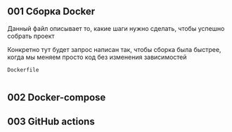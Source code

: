 
## 001 Сборка Docker

Данный файл описывает то, какие шаги нужно сделать, чтобы успешно собрать проект

Конкретно тут будет запрос написан так, чтобы сборка была быстрее, когда мы меняем просто код без изменения зависимостей

`Dockerfile`
```Dockerfile

```









## 002 Docker-compose







## 003 GitHub actions










